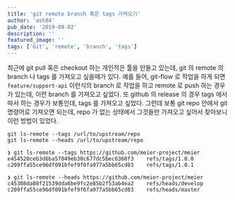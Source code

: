 ```yaml
---
title: 'git remote branch 혹은 tags 가져오기'
author: 'ash84'
pub_date: '2019-09-02'
description: ''
featured_image: ''
tags: ['Git', 'remote', 'branch', 'tags']
---
```


최근에 git pull 혹은 checkout 하는 개인적은 툴을 만들고 있는데, git 의  remote 의  branch 나 tags 를 가져오고 싶을때가 있다. 예를 들어, git-flow 로 작업을 하게 되면 `feature/support-api` 이런식의 branch 로 작업을 하고 remote 로 push 하는 경우가 있는데, 이런 branch 를 가져오고 싶었다. 또 github 의 release 의 경우 tags 에서 따서 하는 경우가 보통인데, tags 를 가져오고 싶었다. 그런데 보통 git repo 안에서 git 명령어로 가져오면 되는데, repo 가 없는 상태에서 그것들만 가져오고 싶어서 찾아보니 이런 방법이 있었다. 

```
git ls-remote --tags /url/to/upstream/repo
git ls-remote --heads /url/to/upstream/repo
```

```shell
❯ git ls-remote --tags https://github.com/meier-project/meier
e454520ceb3d6ba57049eb30c677dc5bec6360f3	refs/tags/1.0.0
c209ffa55ce96df091bfef9f6fa977a5bb65cd03	refs/tags/1.0.1
```

```shell
❯ git ls-remote --heads https://github.com/meier-project/meier
c45308da08f21539dda6be9fc2e85b2f53ab4ea2	refs/heads/develop
c209ffa55ce96df091bfef9f6fa977a5bb65cd03	refs/heads/master
```
